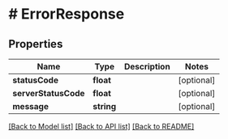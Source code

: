 # # ErrorResponse

## Properties

Name | Type | Description | Notes
------------ | ------------- | ------------- | -------------
**statusCode** | **float** |  | [optional]
**serverStatusCode** | **float** |  | [optional]
**message** | **string** |  | [optional]

[[Back to Model list]](../../README.md#models) [[Back to API list]](../../README.md#endpoints) [[Back to README]](../../README.md)
